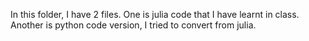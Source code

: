 In this folder, I have 2 files. One is julia code that I have learnt in class. Another is python code version, I tried to convert from julia. 
